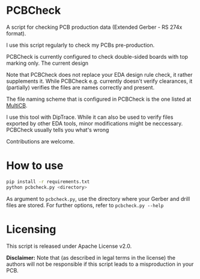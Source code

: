 PCBCheck
========

A script for checking PCB production data (Extended Gerber - RS 274x format).

I use this script regularly to check my PCBs pre-production.

PCBCheck is currently configured to check double-sided boards with top marking only.
The current design

Note that PCBCheck does not replace your EDA design rule check, it rather supplements it.
While PCBCheck e.g. currently doesn't verify clearances, it (partially) verifies the files are names
correctly and present.

The file naming scheme that is configured in PCBCheck is the one listed at [MultiCB](http://www.multi-circuit-boards.eu/en/support/pcb-data/gerber-data.html). 

I use this tool with DipTrace. While it can also be used to verify files exported by other EDA tools,
minor modifications might be neccessary. PCBCheck usually tells you what's wrong

Contributions are welcome.

How to use
=========

```bash
pip install -r requirements.txt
python pcbcheck.py <directory>
```

As argument to `pcbcheck.py`, use the directory where your Gerber and drill files are stored.
For further options, refer to `pcbcheck.py --help`

Licensing
========

This script is released under Apache License v2.0.


**Disclaimer:** Note that (as described in legal terms in the license) the authors will not be responsible if this script leads to a misproduction in your PCB.

